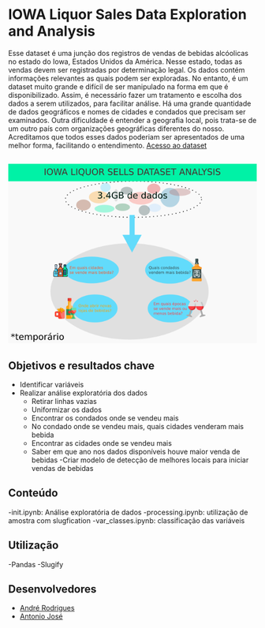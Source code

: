 # IOWA Liquor Sales Data Exploration and Analysis

Esse dataset é uma junção dos registros de vendas de bebidas alcóolicas no estado do Iowa, Estados Unidos da América. Nesse estado, todas as vendas devem ser registradas por determinação legal. Os dados contém informações relevantes as quais podem ser exploradas. No entanto, é um dataset muito grande e difícil de ser manipulado na forma em que é disponibilizado. Assim, é necessário fazer um tratamento e escolha dos dados a serem utilizados, para facilitar análise. Há uma grande quantidade de dados geográficos e nomes de cidades e condados que precisam ser examinados. Outra dificuldade é entender a geografia local, pois trata-se de um outro país com organizações geográficas diferentes do nosso. Acreditamos que todos esses dados poderiam ser apresentados de uma melhor forma, facilitando o entendimento. 
 [Acesso ao dataset](https://www.kaggle.com/residentmario/iowa-liquor-sales/version/2)
 ## 
 ![png](/src/img/g1239.png)
 ## 

## Objetivos e resultados chave
- Identificar variáveis
- Realizar análise exploratória dos dados
  - Retirar linhas vazias
  - Uniformizar os dados
  - Encontrar os condados onde se vendeu mais
  - No condado onde se vendeu mais, quais cidades venderam mais bebida
  - Encontrar as cidades onde se vendeu mais
  - Saber em que ano nos dados disponíveis houve maior venda de bebidas
-Criar modelo de detecção de melhores locais para iniciar vendas de bebidas

## Conteúdo
-init.ipynb: Análise exploratória de dados
-processing.ipynb: utilização de amostra com slugfication
-var_classes.ipynb: classificação das variáveis
## Utilização
-Pandas
-Slugify

## Desenvolvedores

 - [André Rodrigues](http://github.com/andrerodrig)
 - [Antonio José](http://github.com/ajsalmeida)
